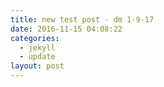 ```yaml
---
title: new test post - dm 1-9-17
date: 2016-11-15 04:08:22
categories:
  - jekyll
  - update
layout: post
---
```

